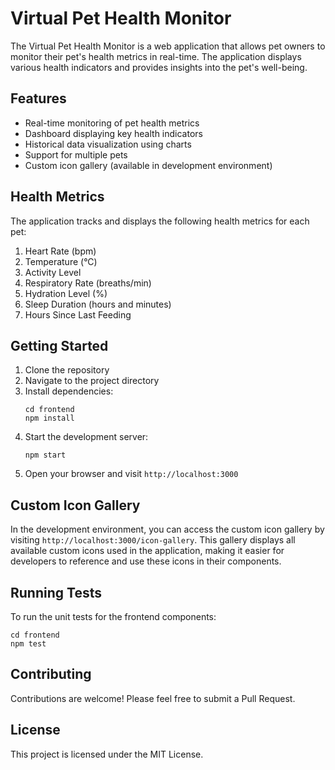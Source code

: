 # Virtual Pet Health Monitor

The Virtual Pet Health Monitor is a web application that allows pet owners to monitor their pet's health metrics in real-time. The application displays various health indicators and provides insights into the pet's well-being.

## Features

- Real-time monitoring of pet health metrics
- Dashboard displaying key health indicators
- Historical data visualization using charts
- Support for multiple pets
- Custom icon gallery (available in development environment)

## Health Metrics

The application tracks and displays the following health metrics for each pet:

1. Heart Rate (bpm)
2. Temperature (°C)
3. Activity Level
4. Respiratory Rate (breaths/min)
5. Hydration Level (%)
6. Sleep Duration (hours and minutes)
7. Hours Since Last Feeding

## Getting Started

1. Clone the repository
2. Navigate to the project directory
3. Install dependencies:
   ```
   cd frontend
   npm install
   ```
4. Start the development server:
   ```
   npm start
   ```
5. Open your browser and visit `http://localhost:3000`

## Custom Icon Gallery

In the development environment, you can access the custom icon gallery by visiting `http://localhost:3000/icon-gallery`. This gallery displays all available custom icons used in the application, making it easier for developers to reference and use these icons in their components.

## Running Tests

To run the unit tests for the frontend components:

```
cd frontend
npm test
```

## Contributing

Contributions are welcome! Please feel free to submit a Pull Request.

## License

This project is licensed under the MIT License.